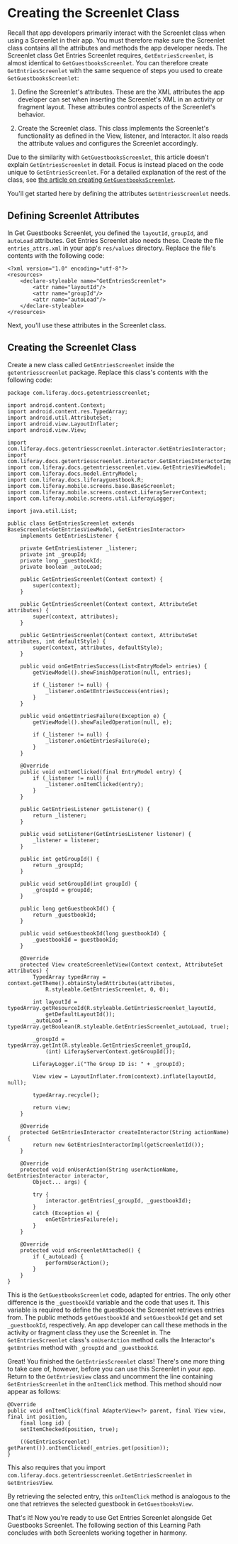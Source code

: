 # Creating the Screenlet Class [](id=creating-the-screenlet-class-0)

Recall that app developers primarily interact with the Screenlet class when 
using a Screenlet in their app. You must therefore make sure the Screenlet class 
contains all the attributes and methods the app developer needs. The Screenlet 
class Get Entries Screenlet requires, `GetEntriesScreenlet`, is almost identical 
to `GetGuestbooksScreenlet`. You can therefore create `GetEntriesScreenlet` with 
the same sequence of steps you used to create `GetGuestbooksScreenlet`: 

1. Define the Screenlet's attributes. These are the XML attributes the app 
   developer can set when inserting the Screenlet's XML in an activity or 
   fragment layout. These attributes control aspects of the Screenlet's 
   behavior. 

2. Create the Screenlet class. This class implements the Screenlet's 
   functionality as defined in the View, listener, and Interactor. It also reads 
   the attribute values and configures the Screenlet accordingly. 

Due to the similarity with `GetGuestbooksScreenlet`, this article doesn't 
explain `GetEntriesScreenlet` in detail. Focus is instead placed on the code 
unique to `GetEntriesScreenlet`. For a detailed explanation of the rest of the 
class, see 
[the article on creating `GetGuestbooksScreenlet`](/develop/tutorials/-/knowledge_base/6-2/creating-the-screenlet-class). 

You'll get started here by defining the attributes `GetEntriesScreenlet` needs. 

## Defining Screenlet Attributes [](id=defining-screenlet-attributes)

In Get Guestbooks Screenlet, you defined the `layoutId`, `groupId`, and 
`autoLoad` attributes. Get Entries Screenlet also needs these. Create the file 
`entries_attrs.xml` in your app's `res/values` directory. Replace the file's 
contents with the following code:

    <?xml version="1.0" encoding="utf-8"?>
    <resources>
        <declare-styleable name="GetEntriesScreenlet">
            <attr name="layoutId"/>
            <attr name="groupId"/>
            <attr name="autoLoad"/>
        </declare-styleable>
    </resources>

Next, you'll use these attributes in the Screenlet class. 

## Creating the Screenlet Class [](id=creating-the-screenlet-class)

Create a new class called `GetEntriesScreenlet` inside the `getentriesscreenlet` 
package. Replace this class's contents with the following code:

    package com.liferay.docs.getentriesscreenlet;

    import android.content.Context;
    import android.content.res.TypedArray;
    import android.util.AttributeSet;
    import android.view.LayoutInflater;
    import android.view.View;

    import com.liferay.docs.getentriesscreenlet.interactor.GetEntriesInteractor;
    import com.liferay.docs.getentriesscreenlet.interactor.GetEntriesInteractorImpl;
    import com.liferay.docs.getentriesscreenlet.view.GetEntriesViewModel;
    import com.liferay.docs.model.EntryModel;
    import com.liferay.docs.liferayguestbook.R;
    import com.liferay.mobile.screens.base.BaseScreenlet;
    import com.liferay.mobile.screens.context.LiferayServerContext;
    import com.liferay.mobile.screens.util.LiferayLogger;

    import java.util.List;

    public class GetEntriesScreenlet extends BaseScreenlet<GetEntriesViewModel, GetEntriesInteractor>
        implements GetEntriesListener {

        private GetEntriesListener _listener;
        private int _groupId;
        private long _guestbookId;
        private boolean _autoLoad;

        public GetEntriesScreenlet(Context context) {
            super(context);
        }

        public GetEntriesScreenlet(Context context, AttributeSet attributes) {
            super(context, attributes);
        }

        public GetEntriesScreenlet(Context context, AttributeSet attributes, int defaultStyle) {
            super(context, attributes, defaultStyle);
        }

        public void onGetEntriesSuccess(List<EntryModel> entries) {
            getViewModel().showFinishOperation(null, entries);

            if (_listener != null) {
                _listener.onGetEntriesSuccess(entries);
            }
        }

        public void onGetEntriesFailure(Exception e) {
            getViewModel().showFailedOperation(null, e);

            if (_listener != null) {
                _listener.onGetEntriesFailure(e);
            }
        }

        @Override
        public void onItemClicked(final EntryModel entry) {
            if (_listener != null) {
                _listener.onItemClicked(entry);
            }
        }

        public GetEntriesListener getListener() {
            return _listener;
        }

        public void setListener(GetEntriesListener listener) {
            _listener = listener;
        }

        public int getGroupId() {
            return _groupId;
        }

        public void setGroupId(int groupId) {
            _groupId = groupId;
        }

        public long getGuestbookId() {
            return _guestbookId;
        }

        public void setGuestbookId(long guestbookId) {
            _guestbookId = guestbookId;
        }

        @Override
        protected View createScreenletView(Context context, AttributeSet attributes) {
            TypedArray typedArray = context.getTheme().obtainStyledAttributes(attributes, 
                R.styleable.GetEntriesScreenlet, 0, 0);

            int layoutId = typedArray.getResourceId(R.styleable.GetEntriesScreenlet_layoutId, 
                getDefaultLayoutId());
            _autoLoad = typedArray.getBoolean(R.styleable.GetEntriesScreenlet_autoLoad, true);

            _groupId = typedArray.getInt(R.styleable.GetEntriesScreenlet_groupId,
                (int) LiferayServerContext.getGroupId());

            LiferayLogger.i("The Group ID is: " + _groupId);

            View view = LayoutInflater.from(context).inflate(layoutId, null);

            typedArray.recycle();

            return view;
        }

        @Override
        protected GetEntriesInteractor createInteractor(String actionName) {
            return new GetEntriesInteractorImpl(getScreenletId());
        }

        @Override
        protected void onUserAction(String userActionName, GetEntriesInteractor interactor, 
            Object... args) {

            try {
                interactor.getEntries(_groupId, _guestbookId);
            }
            catch (Exception e) {
                onGetEntriesFailure(e);
            }
        }

        @Override
        protected void onScreenletAttached() {
            if (_autoLoad) {
                performUserAction();
            }
        }
    }

This is the `GetGuestbooksScreenlet` code, adapted for entries. The only other 
difference is the `_guestbookId` variable and the code that uses it. This 
variable is required to define the guestbook the Screenlet retrieves entries 
from. The public methods `getGuestbookId` and `setGuestbookId` get and set 
`_guestbookId`, respectively. An app developer can call these methods in the 
activity or fragment class they use the Screenlet in. The `GetEntriesScreenlet` 
class's `onUserAction` method calls the Interactor's `getEntries` method with 
`_groupId` and `_guestbookId`. 

Great! You finished the `GetEntriesScreenlet` class! There's one more thing to 
take care of, however, before you can use this Screenlet in your app. Return to 
the `GetEntriesView` class and uncomment the line containing 
`GetEntriesScreenlet` in the `onItemClick` method. This method should now appear 
as follows:

    @Override
    public void onItemClick(final AdapterView<?> parent, final View view, final int position, 
        final long id) {
        setItemChecked(position, true);

        ((GetEntriesScreenlet) getParent()).onItemClicked(_entries.get(position));
    }

This also requires that you import 
`com.liferay.docs.getentriesscreenlet.GetEntriesScreenlet` in `GetEntriesView`.

By retrieving the selected entry, this `onItemClick` method is analogous to the 
one that retrieves the selected guestbook in `GetGuestbooksView`. 

That's it! Now you're ready to use Get Entries Screenlet alongside Get 
Guestbooks Screenlet. The following section of this Learning Path concludes with 
both Screenlets working together in harmony. 
